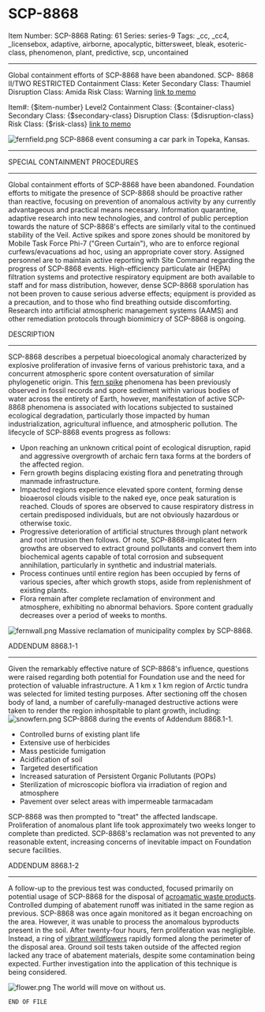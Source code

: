 # SCP-8868
Item Number: SCP-8868
Rating: 61
Series: series-9
Tags: _cc, _cc4, _licensebox, adaptive, airborne, apocalyptic, bittersweet, bleak, esoteric-class, phenomenon, plant, predictive, scp, uncontained

---

Global containment efforts of SCP-8868 have been abandoned.
SCP- 8868
II/TWO
RESTRICTED
Containment Class:
Keter
Secondary Class:
Thaumiel
Disruption Class:
Amida
Risk Class:
Warning
[link to memo](/classification-committee-memo)  

Item#: {$item-number}
Level2
Containment Class:
{$container-class}
Secondary Class:
{$secondary-class}
Disruption Class:
{$disruption-class}
Risk Class:
{$risk-class}
[link to memo](/classification-committee-memo)  

![fernfield.png](https://scp-wiki.wdfiles.com/local--files/scp-8868/fernfield.png)
SCP-8868 event consuming a car park in Topeka, Kansas.
* * *
SPECIAL CONTAINMENT PROCEDURES
* * *
Global containment efforts of SCP-8868 have been abandoned. Foundation efforts to mitigate the presence of SCP-8868 should be proactive rather than reactive, focusing on prevention of anomalous activity by any currently advantageous and practical means necessary. Information quarantine, adaptive research into new technologies, and control of public perception towards the nature of SCP-8868's effects are similarly vital to the continued stability of the Veil.
Active spikes and spore zones should be monitored by Mobile Task Force Phi-7 ("Green Curtain"), who are to enforce regional curfews/evacuations ad hoc, using an appropriate cover story. Assigned personnel are to maintain active reporting with Site Command regarding the progress of SCP-8868 events. High-efficiency particulate air (HEPA) filtration systems and protective respiratory equipment are both available to staff and for mass distribution, however, dense SCP-8868 sporulation has not been proven to cause serious adverse effects; equipment is provided as a precaution, and to those who find breathing outside discomforting.
Research into artificial atmospheric management systems (AAMS) and other remediation protocols through biomimicry of SCP-8868 is ongoing.
  
  

DESCRIPTION
* * *
SCP-8868 describes a perpetual bioecological anomaly characterized by explosive proliferation of invasive ferns of various prehistoric taxa, and a concurrent atmospheric spore content oversaturation of similar phylogenetic origin. This [fern spike](https://en.wikipedia.org/wiki/Fern_spike) phenomena has been previously observed in fossil records and spore sediment within various bodies of water across the entirety of Earth, however, manifestation of active SCP-8868 phenomena is associated with locations subjected to sustained ecological degradation, particularly those impacted by human industrialization, agricultural influence, and atmospheric pollution.
The lifecycle of SCP-8868 events progress as follows:
  * Upon reaching an unknown critical point of ecological disruption, rapid and aggressive overgrowth of archaic fern taxa forms at the borders of the affected region.
  * Fern growth begins displacing existing flora and penetrating through manmade infrastructure.
  * Impacted regions experience elevated spore content, forming dense bioaerosol clouds visible to the naked eye, once peak saturation is reached. Clouds of spores are observed to cause respiratory distress in certain predisposed individuals, but are not obviously hazardous or otherwise toxic.
  * Progressive deterioration of artificial structures through plant network and root intrusion then follows. Of note, SCP-8868-implicated fern growths are observed to extract ground pollutants and convert them into biochemical agents capable of total corrosion and subsequent annihilation, particularly in synthetic and industrial materials.
  * Process continues until entire region has been occupied by ferns of various species, after which growth stops, aside from replenishment of existing plants.
  * Flora remain after complete reclamation of environment and atmosphere, exhibiting no abnormal behaviors. Spore content gradually decreases over a period of weeks to months.

![fernwall.png](https://scp-wiki.wdfiles.com/local--files/scp-8868/fernwall.png)
Massive reclamation of municipality complex by SCP-8868.
  
  

ADDENDUM 8868.1-1
* * *
Given the remarkably effective nature of SCP-8868's influence, questions were raised regarding both potential for Foundation use and the need for protection of valuable infrastructure. A 1 km x 1 km region of Arctic tundra was selected for limited testing purposes. After sectioning off the chosen body of land, a number of carefully-managed destructive actions were taken to render the region inhospitable to plant growth, including:
![snowfern.png](https://scp-wiki.wdfiles.com/local--files/scp-8868/snowfern.png)
SCP-8868 during the events of Addendum 8868.1-1.
  * Controlled burns of existing plant life
  * Extensive use of herbicides
  * Mass pesticide fumigation
  * Acidification of soil
  * Targeted desertification
  * Increased saturation of Persistent Organic Pollutants (POPs)
  * Sterilization of microscopic bioflora via irradiation of region and atmosphere
  * Pavement over select areas with impermeable tarmacadam

  
SCP-8868 was then prompted to "treat" the affected landscape.
Proliferation of anomalous plant life took approximately two weeks longer to complete than predicted. SCP-8868's reclamation was not prevented to any reasonable extent, increasing concerns of inevitable impact on Foundation secure facilities.
  
  

ADDENDUM 8868.1-2
* * *
A follow-up to the previous test was conducted, focused primarily on potential usage of SCP-8868 for the disposal of [acroamatic waste products](/acroamatic-abatement). Controlled dumping of abatement runoff was initiated in the same region as previous. SCP-8868 was once again monitored as it began encroaching on the area. However, it was unable to process the anomalous byproducts present in the soil. After twenty-four hours, fern proliferation was negligible. Instead, a ring of [vibrant wildflowers](/lily-s-proposal) rapidly formed along the perimeter of the disposal area. Ground soil tests taken outside of the affected region lacked any trace of abatement materials, despite some contamination being expected. Further investigation into the application of this technique is being considered.  

![flower.png](https://scp-wiki.wdfiles.com/local--files/scp-8868/flower.png)
The world will move on without us.
  
  
  
  

`END OF FILE`
  